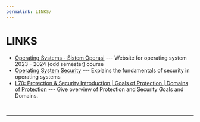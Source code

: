 ```yaml
---
permalink: LINKS/
---
```


# LINKS

* [Operating Systems - Sistem Operasi](https://vlsm.org) --- 
Website for operating system 2023 - 2024 (odd semester) course
* [Operating System Security](https://www.geeksforgeeks.org/operating-system-security/) ---
Explains the fundamentals of security in operating systems
* [L70: Protection & Security Introduction | Goals of Protection | Domains of Protection](https://www.youtube.com/watch?v=uFIzD1k5S5U) ---
Give overview of Protection and Security Goals and Domains.
<br>
<hr>
